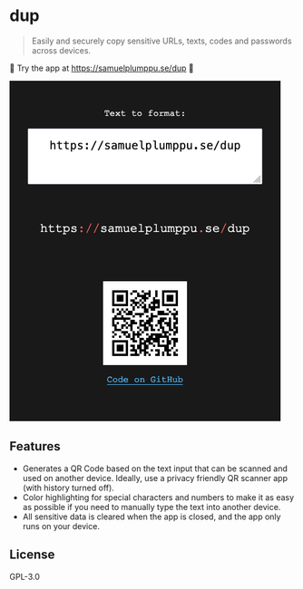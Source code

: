 # dup

> Easily and securely copy sensitive URLs, texts, codes and passwords across devices.

🍃 Try the app at https://samuelplumppu.se/dup 🍃

![Screenshot of the dup app formatting an URL](./2022-07-24-dup.png)

## Features

-   Generates a QR Code based on the text input that can be scanned and used on another device. Ideally, use a privacy friendly QR scanner app (with history turned off).
-   Color highlighting for special characters and numbers to make it as easy as possible if you need to manually type the text into another device.
-   All sensitive data is cleared when the app is closed, and the app only runs on your device.

## License

GPL-3.0
